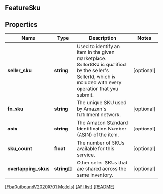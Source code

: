 ## FeatureSku

## Properties

Name | Type | Description | Notes
------------ | ------------- | ------------- | -------------
**seller_sku** | **string** | Used to identify an item in the given marketplace. SellerSKU is qualified by the seller's SellerId, which is included with every operation that you submit. | [optional]
**fn_sku** | **string** | The unique SKU used by Amazon's fulfillment network. | [optional]
**asin** | **string** | The Amazon Standard Identification Number (ASIN) of the item. | [optional]
**sku_count** | **float** | The number of SKUs available for this service. | [optional]
**overlapping_skus** | **string[]** | Other seller SKUs that are shared across the same inventory. | [optional]

[[FbaOutboundV20200701 Models]](../) [[API list]](../../Api) [[README]](../../../README.md)
